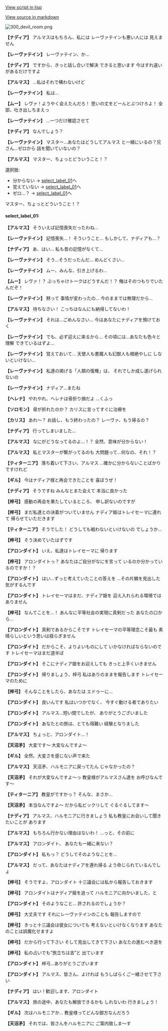 [View script in lisp](../scripts/100305060.txt)

[View source in markdown](100305060.md)

![300_devil_room.png](../images/backgrounds/300_devil_room.png)

**【ナディア】**
アルマスはもちろん、私には
レーヴァテインも悪い人には
見えません

**【レーヴァテイン】**
レーヴァテイン、か…

**【ナディア】**
ですから、きっと話し合いで解決
できると思います
今はすれ違いがあるだけですよ

**【アルマス】**
…私はそれで構わないけど

**【レーヴァテイン】**
私は…

**【ムー】**
レヴァ！ようやく会えたんだろ！
思いの丈をどーんとぶつけろよ！
全部、吐き出しちまえっ

**【レーヴァテイン】**
…一つだけ確認させて

**【ナディア】**
なんでしょう？

**【レーヴァテイン】**
マスター…あなたはどうしてアルマス
と一緒にいるの？兄さん…ゼロから
話を聞いていないの？

**【アルマス】**
マスター、ちょっとどういうこと！？

選択肢:
- 分からない → [select_label_01](#select_label_01)へ
- 覚えていない → [select_label_01](#select_label_01)へ
- ゼロ…？ → [select_label_01](#select_label_01)へ

マスター、ちょっとどういうこと！？

#### select_label_01:

**【アルマス】**
そういえば記憶喪失だったわね…

**【レーヴァテイン】**
記憶喪失…！
そういうこと…
もしかして、ナディアも…？

**【ナディア】**
あ、はい…
私も昔の記憶がなくて…

**【レーヴァテイン】**
そう…そうだったんだ…
めんどくさい…

**【レーヴァテイン】**
ムー、みんな、引き上げるわ…

**【ムー】**
レヴァ！？
ぶっちゃけトークはどうすんだ！？
俺はそのつもりでいたんだぞ！

**【レーヴァテイン】**
黙って
事情が変わったの…
今のままでは無理だから…

**【アルマス】**
待ちなさい！
こっちはなんにも納得してないわ！

**【レーヴァテイン】**
それは…ごめんなさい…
今はあなたにナディアを預けておく

**【レーヴァテイン】**
でも、必ず迎えに来るから…
その頃には…あなたも色々と理解
できているはずよ…

**【レーヴァテイン】**
覚えておいて…
天使人も悪魔人も幻獣人も根絶やしに
しないといけない…

**【レーヴァテイン】**
私達の掲げる「人類の復権」は、
それでしか成し遂げられないの

**【レーヴァテイン】**
ナディア…またね

**【ヘレナ】**
やれやれ、ヘレナは骨折り損だよ
…くふっ

**【ソロモン】**
骨が折れたのか？
カリスに言ってすぐに治療を

**【カリス】**
あれ～？
お話し、もう終わったの？
レーヴァ、もう帰るの？

**【ナディア】**
行ってしまいました…

**【アルマス】**
なにがどうなってるのよ…！？
全然、意味が分からない！

**【アルマス】**
私とマスターが繋がってるのも
大問題って…何なの、それ！？

**【ティターニア】**
落ち着いて下さい、アルマス
…確かに分からないことばかり
ですけれど

**【ギル】**
今はナディア様と再会できたことを
喜ぼうぜ！

**【ナディア】**
そうですね
みんなとまた会えて
本当に良かった

**【梓弓】**
感動の再会を果たしているところ、
申し訳ないのですが

**【梓弓】**
まだ私達との決着がついていません
ナディア姫はトレイセーマに連れて
帰らせていただきます

**【ティターニア】**
そうでした！
どうしても戦わないといけないの
でしょうか…

**【梓弓】**
そう決めていたはずです

**【アロンダイト】**
いえ、私達はトレイセーマに
帰ります

**【梓弓】**
アロンダイトっ？
あなたはご自分がなにを言って
いるのか分かっているのですか！？

**【アロンダイト】**
はい…ずっと考えていたことの答えを
…その片鱗を見出した気がするんです

**【アロンダイト】**
トレイセーマはまだ、ナディア姫を
迎え入れられる環境ではありません

**【梓弓】**
なんてことを…！
あんなに平等社会の実現に真剣だった
あなたの口から…

**【アロンダイト】**
真剣であるからこそです
トレイセーマの平等理念こそ最も
素晴らしいという思いは揺らぎません

**【アロンダイト】**
だからこそ、よりよいものにして
いかなければならないのです
トレイセーマはまだ道半ば

**【アロンダイト】**
そこにナディア姫をお迎えしても
きっと上手くいきません

**【アロンダイト】**
帰りましょう、梓弓
私はありのままを報告します
トレイセーマのために

**【梓弓】**
そんなことをしたら、あなたは
エドゥーに…

**【アロンダイト】**
良いんです
私はいつかでなく、
今すぐ動ける者でありたい

**【アロンダイト】**
アルマス…短い間でしたが、
ありがとうございました

**【アロンダイト】**
あなたとの旅は、とても得難い
経験となりました

**【アルマス】**
ちょっと、アロンダイト…！

**【天沼矛】**
大変です～
大変なんですよ～

**【ギル】**
全然、大変さを感じない声で来た

**【アルマス】**
天沼矛、ハルモニアに戻ってたん
じゃなかったの？

**【天沼矛】**
それが大変なんですよ～っ
教皇様がアルマスさん達を
お呼びなんです～

**【ティターニア】**
教皇がですかっ？
そんな、まさか…

**【天沼矛】**
本当なんですよ～
だから私ビックリして
ぐるぐるしてます～

**【ナディア】**
アルマス、ハルモニアに行きましょう
私も教皇にお会いして聞きたいことが
あります

**【アルマス】**
もちろん行かない理由はないわ！
…っと、その前に

**【アルマス】**
アロンダイト、
あなたも一緒に来ない？

**【アロンダイト】**
私もっ？
どうしてそのようなことを…

**【アルマス】**
だって、あなたはナディアを連れ帰る
よう命じられているんでしょ

**【梓弓】**
そうですよ、アロンダイト
十三議会には私から報告しておきます

**【梓弓】**
アロンダイトはナディア姫を追って
ハルモニアに向かいました、と

**【アロンダイト】**
そのようなこと…
許されるのでしょうか？

**【梓弓】**
大丈夫です
それにレーヴァテインのことも
報告しますので

**【梓弓】**
きっと十三議会は彼女についても
考えないといけなくなります
あなたのことは誤魔化せますよ

**【梓弓】**
だから行って下さい
そして見出してきて下さい
あなたの進むべき道を

**【梓弓】**
私の占いでも“旅立ちは吉”と
出ています

**【アロンダイト】**
梓弓…ありがとうございます

**【アロンダイト】**
アルマス、皆さん、よければ
もうしばらくご一緒させて下さい

**【ナディア】**
はい！歓迎します、アロンダイト

**【アルマス】**
旅の途中、あなたも解放できるかも
しれないわ
行きましょう！

**【ギル】**
次はハルモニアか…
教皇様ってどんな御方なんだろう

**【天沼矛】**
それでは、皆さんをハルモニアに
ご案内致しま～す